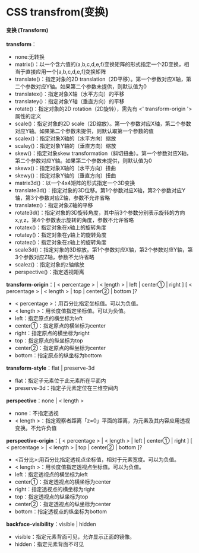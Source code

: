 # CSS transfrom(变换)

#### 变换 (Transform)

**transform**：

- none:无转换
- matrix()：以一个含六值的(a,b,c,d,e,f)变换矩阵的形式指定一个2D变换，相当于直接应用一个[a,b,c,d,e,f]变换矩阵
- translate()：指定对象的2D translation（2D平移）。第一个参数对应X轴，第二个参数对应Y轴。如果第二个参数未提供，则默认值为0
- translatex()：指定对象X轴（水平方向）的平移
- translatey()：指定对象Y轴（垂直方向）的平移
- rotate()：指定对象的2D rotation（2D旋转），需先有 <' transform-origin '> 属性的定义
- scale()：指定对象的2D scale（2D缩放）。第一个参数对应X轴，第二个参数对应Y轴。如果第二个参数未提供，则默认取第一个参数的值
- scalex()：指定对象X轴的（水平方向）缩放
- scaley()：指定对象Y轴的（垂直方向）缩放
- skew()：指定对象skew transformation（斜切扭曲）。第一个参数对应X轴，第二个参数对应Y轴。如果第二个参数未提供，则默认值为0
- skewx()：指定对象X轴的（水平方向）扭曲
- skewy()：指定对象Y轴的（垂直方向）扭曲
- matrix3d()：以一个4x4矩阵的形式指定一个3D变换
- translate3d()：指定对象的3D位移。第1个参数对应X轴，第2个参数对应Y轴，第3个参数对应Z轴，参数不允许省略
- translatez()：指定对象Z轴的平移
- rotate3d()：指定对象的3D旋转角度，其中前3个参数分别表示旋转的方向x,y,z，第4个参数表示旋转的角度，参数不允许省略
- rotatex()：指定对象在x轴上的旋转角度
- rotatey()：指定对象在y轴上的旋转角度
- rotatez()：指定对象在z轴上的旋转角度
- scale3d()：指定对象的3D缩放。第1个参数对应X轴，第2个参数对应Y轴，第3个参数对应Z轴，参数不允许省略
- scalez()：指定对象的z轴缩放
- perspective()：指定透视距离

**transform-origin**：[ < percentage > | < length > | left | center① | right ] [ < percentage > | < length > | top | center② | bottom ]?

- < percentage >：用百分比指定坐标值。可以为负值。
- < length >：用长度值指定坐标值。可以为负值。
- left：指定原点的横坐标为left
- center①：指定原点的横坐标为center
- right：指定原点的横坐标为right
- top：指定原点的纵坐标为top
- center②：指定原点的纵坐标为center
- bottom：指定原点的纵坐标为bottom

**transform-style**：flat | preserve-3d

- flat：指定子元素位于此元素所在平面内
- preserve-3d：指定子元素定位在三维空间内

**perspective**：none | < length >

- none：不指定透视
- < length >：指定观察者距离「z=0」平面的距离，为元素及其内容应用透视变换。不允许负值

**perspective-origin**：[ < percentage > | < length > | left | center① | right ] [ < percentage > | < length > | top | center② | bottom ]?

- <百分比>:用百分比指定透视点坐标值，相对于元素宽度。可以为负值。
- < length >：用长度值指定透视点坐标值。可以为负值。
- left：指定透视点的横坐标为left
- center①：指定透视点的横坐标为center
- right：指定透视点的横坐标为right
- top：指定透视点的纵坐标为top
- center②：指定透视点的纵坐标为center
- bottom：指定透视点的纵坐标为bottom

**backface-visibility**：visible | hidden

- visible：指定元素背面可见，允许显示正面的镜像。
- hidden：指定元素背面不可见

